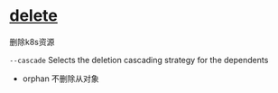 # [delete](https://kubernetes.io/docs/reference/generated/kubectl/kubectl-commands#delete)

删除k8s资源

`--cascade` Selects the deletion cascading strategy for the dependents

- orphan 不删除从对象
